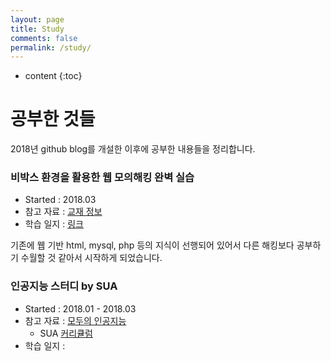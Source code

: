 ```yaml
---
layout: page
title: Study
comments: false
permalink: /study/
---
```


* content
{:toc}

# 공부한 것들
2018년 github blog를 개설한 이후에 공부한 내용들을 정리합니다.

### 비박스 환경을 활용한 웹 모의해킹 완벽 실습
* Started : 2018.03
* 참고 자료 : [교재 정보](https://book.naver.com/bookdb/book_detail.nhn?bid=11332017)
* 학습 일지 : [링크](https://blog.naver.com/PostList.nhn?blogId=evannalynch_&from=postList&categoryNo=43)

기존에 웹 기반 html, mysql, php 등의 지식이 선행되어 있어서 다른 해킹보다 공부하기 수월할 것 같아서 시작하게 되었습니다.

### 인공지능 스터디 by SUA
* Started : 2018.01 - 2018.03
* 참고 자료 : [모두의 인공지능](https://hunkim.github.io/ml/)
  * SUA [커리큘럼](https://docs.google.com/spreadsheets/d/18T-3pJDLvOFsMQ8guAYs57bXFwNUaaqMkwjrWzFdJzY/edit#gid=1523756436)
* 학습 일지 :
